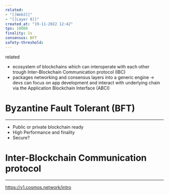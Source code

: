 ```yaml
---
related:
- "[[Web3]]"
- "[[Layer 0]]"
created_at: "19-11-2022 12:42"
tps: 10000
finality: 1s
consensus: BFT
safety-threshold:
---
```

related
- ecosystem of blockchains which can interoperate with each other trough Inter-Blockchain Communication protocol (IBC)
- packages networking and consensus layers into a generic engine
-> devs can focus on app development and interact with underlying chain via the Application Blockchain Interface (ABCI)

# Byzantine Fault Tolerant (BFT)
---
- Public or private blockchain ready
- High Performance and finality
- Secure?

# Inter-Blockchain Communication protocol
---
https://v1.cosmos.network/intro